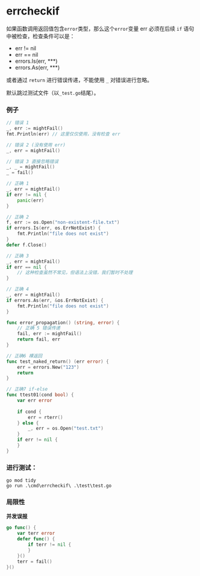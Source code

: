 # errcheckif

如果函数调用返回值包含`error`类型，那么这个`error`变量 err 必须在后续 `if` 语句中被检查，检查条件可以是：

* err != nil
* err == nil
* errors.Is(err, ***)
* errors.As(err, ***)

或者通过 `return` 进行错误传递，不能使用 `_` 对错误进行忽略。

默认跳过测试文件（以`_test.go`结尾）。

### 例子

``` go
// 错误 1
_, err := mightFail()
fmt.Println(err) // 这里仅仅使用，没有检查 err

// 错误 2 (没有使用 err)
_, err = mightFail()

// 错误 3 直接忽略错误
_, _ = mightFail()
_ = fail()

// 正确 1
_, err = mightFail()
if err != nil {
    panic(err)
}

// 正确 2
f, err := os.Open("non-existent-file.txt")
if errors.Is(err, os.ErrNotExist) {
    fmt.Println("file does not exist")
}
defer f.Close()

// 正确 3
_, err = mightFail()
if err == nil {
    // 这种检查虽然不常见，但语法上没错，我们暂时不处理
}

// 正确 4
_, err = mightFail()
if errors.As(err, &os.ErrNotExist) {
    fmt.Println("file does not exist")
}

func error_propagation() (string, error) {
    // 正确 5 错误传递
    fail, err := mightFail()
    return fail, err
}

// 正确6 裸返回
func test_naked_return() (err error) {
    err = errors.New("123")
    return
}

// 正确7 if-else
func ttest01(cond bool) {
    var err error
    
    if cond {
        err = rterr()
    } else {
        _, err = os.Open("test.txt")
    }
    if err != nil {
    }
}
```

### 进行测试：
```
go mod tidy
go run .\cmd\errcheckif\ .\test\test.go
```

### 局限性

**并发误报**
``` go
go func() {
    var terr error
    defer func() {
        if terr != nil {
        }
    }()
    terr = fail()
}()
```
